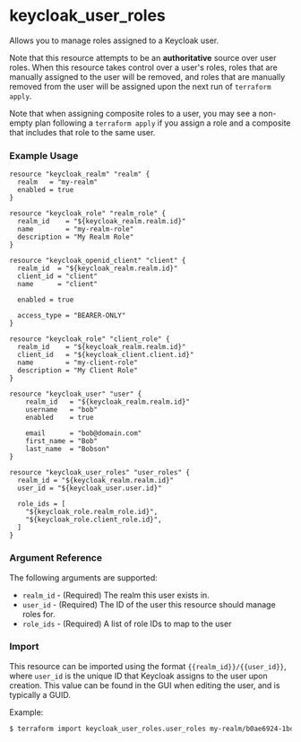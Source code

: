 # keycloak_user_roles

Allows you to manage roles assigned to a Keycloak user.

Note that this resource attempts to be an **authoritative** source over
user roles. When this resource takes control over a user's roles,
roles that are manually assigned to the user will be removed, and roles
that are manually removed from the user will be assigned upon the next run
of `terraform apply`.

Note that when assigning composite roles to a user, you may see a
non-empty plan following a `terraform apply` if you assign a role and a
composite that includes that role to the same user.

### Example Usage

```hcl
resource "keycloak_realm" "realm" {
  realm   = "my-realm"
  enabled = true
}

resource "keycloak_role" "realm_role" {
  realm_id    = "${keycloak_realm.realm.id}"
  name        = "my-realm-role"
  description = "My Realm Role"
}

resource "keycloak_openid_client" "client" {
  realm_id  = "${keycloak_realm.realm.id}"
  client_id = "client"
  name      = "client"

  enabled = true

  access_type = "BEARER-ONLY"
}

resource "keycloak_role" "client_role" {
  realm_id    = "${keycloak_realm.realm.id}"
  client_id   = "${keycloak_client.client.id}"
  name        = "my-client-role"
  description = "My Client Role"
}

resource "keycloak_user" "user" {
    realm_id   = "${keycloak_realm.realm.id}"
    username   = "bob"
    enabled    = true

    email      = "bob@domain.com"
    first_name = "Bob"
    last_name  = "Bobson"
}

resource "keycloak_user_roles" "user_roles" {
  realm_id = "${keycloak_realm.realm.id}"
  user_id = "${keycloak_user.user.id}"

  role_ids = [
    "${keycloak_role.realm_role.id}",
    "${keycloak_role.client_role.id}",
  ]
}
```

### Argument Reference

The following arguments are supported:

- `realm_id` - (Required) The realm this user exists in.
- `user_id` - (Required) The ID of the user this resource should
  manage roles for.
- `role_ids` - (Required) A list of role IDs to map to the user

### Import

This resource can be imported using the format
`{{realm_id}}/{{user_id}}`, where `user_id` is the unique ID that
Keycloak assigns to the user upon creation. This value can be found in
the GUI when editing the user, and is typically a GUID.

Example:

```bash
$ terraform import keycloak_user_roles.user_roles my-realm/b0ae6924-1bd5-4655-9e38-dae7c5e42924
```

